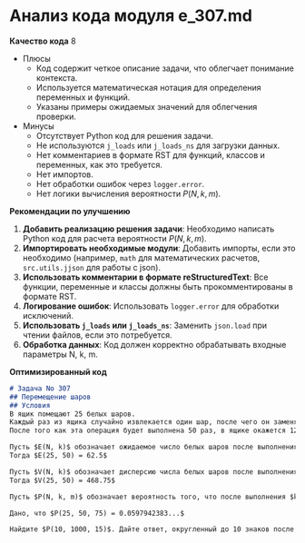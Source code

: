 # Анализ кода модуля e_307.md

**Качество кода**
8
- Плюсы
    - Код содержит четкое описание задачи, что облегчает понимание контекста.
    - Используется математическая нотация для определения переменных и функций.
    - Указаны примеры ожидаемых значений для облегчения проверки.
- Минусы
    - Отсутствует Python код для решения задачи.
    - Не используются `j_loads` или `j_loads_ns` для загрузки данных.
    - Нет комментариев в формате RST для функций, классов и переменных, как это требуется.
    - Нет импортов.
    - Нет обработки ошибок через `logger.error`.
    - Нет логики вычисления вероятности $P(N, k, m)$.

**Рекомендации по улучшению**

1.  **Добавить реализацию решения задачи**: Необходимо написать Python код для расчета вероятности $P(N, k, m)$.
2.  **Импортировать необходимые модули**: Добавить импорты, если это необходимо (например, `math` для математических расчетов, `src.utils.jjson` для работы с json).
3.  **Использовать комментарии в формате reStructuredText**: Все функции, переменные и классы должны быть прокомментированы в формате RST.
4.  **Логирование ошибок**: Использовать `logger.error` для обработки исключений.
5.  **Использовать `j_loads` или `j_loads_ns`**: Заменить `json.load` при чтении файлов, если это потребуется.
6.  **Обработка данных**: Код должен корректно обрабатывать входные параметры N, k, m.

**Оптимизированный код**

```markdown
# Задача No 307
## Перемещение шаров
## Условия
В ящик помещают 25 белых шаров.
Каждый раз из ящика случайно извлекается один шар, после чего он заменяется двумя шарами того же цвета.
После того как эта операция будет выполнена 50 раз, в ящике окажется 125 шаров.

Пусть $E(N, k)$ обозначает ожидаемое число белых шаров после выполнения $k$ операций, если изначально в ящике было $N$ белых шаров.
Тогда $E(25, 50) = 62.5$

Пусть $V(N, k)$ обозначает дисперсию числа белых шаров после выполнения $k$ операций, если изначально в ящике было $N$ белых шаров.
Тогда $V(25, 50) = 468.75$

Пусть $P(N, k, m)$ обозначает вероятность того, что после выполнения $k$ операций в ящике будет ровно $m$ белых шаров, если изначально было $N$ белых шаров.

Дано, что $P(25, 50, 75) = 0.0597942383...$

Найдите $P(10, 1000, 15)$. Дайте ответ, округленный до 10 знаков после запятой.
```